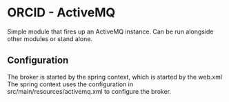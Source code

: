 ORCID - ActiveMQ
================

Simple module that fires up an ActiveMQ instance.  Can be run alongside other modules or stand alone.

Configuration
-------------
The broker is started by the spring context, which is started by the web.xml
The spring context uses the configuration in src/main/resources/activemq.xml to configure the broker.